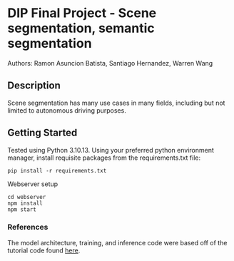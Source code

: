 # DIP Final Project - Scene segmentation, semantic segmentation 
Authors: Ramon Asuncion Batista, Santiago Hernandez, Warren Wang

## Description
Scene segmentation has many use cases in many fields, including but not limited to autonomous driving purposes.

## Getting Started
Tested using Python 3.10.13.
Using your preferred python environment manager, install requisite packages from the requirements.txt file:
```
pip install -r requirements.txt
```

Webserver setup
```
cd webserver
npm install
npm start
```

### References
The model architecture, training, and inference code were based off of the tutorial code found [here](https://github.com/talhaanwarch/youtube-tutorials/blob/main/cityscape-tutorial.ipynb).